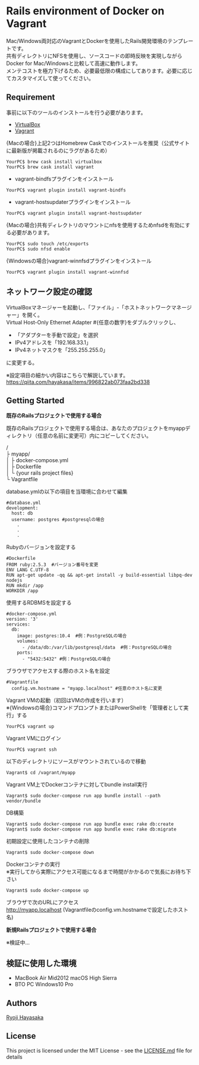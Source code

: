 # Rails environment of Docker on Vagrant

Mac/Windows両対応のVagrantとDockerを使用したRails開発環境のテンプレートです。  
共有ディレクトリにNFSを使用し、ソースコードの即時反映を実現しながらDocker for Mac/Windowsと比較して高速に動作します。  
メンテコストを極力下げるため、必要最低限の構成にしてあります。必要に応じてカスタマイズして使ってください。

## Requirement

事前に以下のツールのインストールを行う必要があります。

- [VirtualBox](https://www.oracle.com/technetwork/server-storage/virtualbox/downloads/index.html)
- [Vagrant](https://www.vagrantup.com/downloads.html)

{Macの場合}上記2つはHomebrew Caskでのインストールを推奨（公式サイトに最新版が掲載されるのにラグがあるため）

```
YourPC$ brew cask install virtualbox
YourPC$ brew cask install vagrant
```

- vagrant-bindfsプラグインをインストール

```
YourPC$ vagrant plugin install vagrant-bindfs
```

- vagrant-hostsupdaterプラグインをインストール

```
YourPC$ vagrant plugin install vagrant-hostsupdater
```

{Macの場合}共有ディレクトリのマウントにnfsを使用するためnfsdを有効にする必要があります。

```
YourPC$ sudo touch /etc/exports
YourPC$ sudo nfsd enable
```

{Windowsの場合}vagrant-winnfsdプラグインをインストール

```
YourPC$ vagrant plugin install vagrant-winnfsd
```

## ネットワーク設定の確認

VirtualBoxマネージャーを起動し、「ファイル」-「ホストネットワークマネージャー」を開く。  
Virtual Host-Only Ethernet Adapter #{任意の数字}をダブルクリックし、

- 「アダプターを手動で設定」を選択
- IPv4アドレスを「192.168.33.1」
- IPv4ネットマスクを「255.255.255.0」

に変更する。

※設定項目の細かい内容はこちらで解説しています。 https://qiita.com/hayakasa/items/996822ab073faa2bd338

## Getting Started

**既存のRailsプロジェクトで使用する場合**

既存のRailsプロジェクトで使用する場合は、あなたのプロジェクトをmyappディレクトリ（任意の名前に変更可）内にコピーしてください。

/  
├ myapp/  
│  ├ docker-compose.yml  
│  ├ Dockerfile  
│  └ {your rails project files}  
└ Vagrantfile

database.ymlの以下の項目を当環境に合わせて編集

```
#database.yml
development:
  host: db
  username: postgres #postgresqlの場合
    .
    .
    .
```

Rubyのバージョンを設定する

```
#Dockerfile
FROM ruby:2.5.3  #バージョン番号を変更
ENV LANG C.UTF-8
RUN apt-get update -qq && apt-get install -y build-essential libpq-dev nodejs
RUN mkdir /app
WORKDIR /app

```

使用するRDBMSを設定する

```
#docker-compose.yml
version: '3'
services:
  db:
    image: postgres:10.4  #例：PostgreSQLの場合
    volumes:
      - /data/db:/var/lib/postgresql/data  #例：PostgreSQLの場合
    ports:
      - "5432:5432" #例：PostgreSQLの場合
```

ブラウザでアクセスする際のホスト名を設定

```
#Vagrantfile
  config.vm.hostname = "myapp.localhost" #任意のホスト名に変更
```

Vagrant VMの起動（初回はVMの作成を行います）  
※{Windowsの場合}コマンドプロンプトまたはPowerShellを「管理者として実行」する

```
YourPC$ vagrant up
```

Vagrant VMにログイン

```
YourPC$ vagrant ssh
```

以下のディレクトリにソースがマウントされているので移動

```
Vagrant$ cd /vagrant/myapp
```

Vagrant VM上でDockerコンテナに対してbundle install実行

```
Vagrant$ sudo docker-compose run app bundle install --path vendor/bundle
```

DB構築

```
Vagrant$ sudo docker-compose run app bundle exec rake db:create
Vagrant$ sudo docker-compose run app bundle exec rake db:migrate
```

初期設定に使用したコンテナの削除

```
Vagrant$ sudo docker-compose down
```

Dockerコンテナの実行  
※実行してから実際にアクセス可能になるまで時間がかかるので気長にお待ち下さい

```
Vagrant$ sudo docker-compose up
```

ブラウザで次のURLにアクセス  
http://myapp.localhost (Vagrantfileのconfig.vm.hostnameで設定したホスト名)

**新規Railsプロジェクトで使用する場合**

※検証中…

## 検証に使用した環境

- MacBook Air Mid2012 macOS High Sierra
- BTO PC Windows10 Pro

## Authors

[Ryoji Hayasaka](https://github.com/hayakasa)

## License

This project is licensed under the MIT License - see the [LICENSE.md](LICENSE.md) file for details
